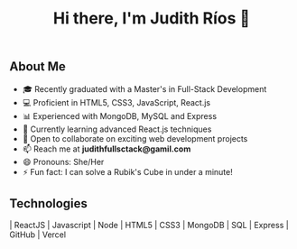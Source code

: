 <!DOCTYPE html>
<html lang="en">
<head>
    <meta charset="UTF-8">
    <meta name="viewport" content="width=device-width, initial-scale=1.0">
    <title>Judith Ríos - Full-Stack Developer</title>
</head>
<body>

<header>
    <h1>Hi there, I'm Judith Ríos 👋</h1>
</header>

<section>
    <h1>About Me</h1>
    <ul>
        <li>🎓 Recently graduated with a Master's in Full-Stack Development</li>
        <li>💻 Proficient in HTML5, CSS3, JavaScript, React.js</li>
        <li>📊 Experienced with MongoDB, MySQL and Express</li>
        <li>🌱 Currently learning advanced React.js techniques</li>
        <li>🤝 Open to collaborate on exciting web development projects</li>
        <li>📫 Reach me at <b>judithfullsctack@gamil.com</b></li>
        <li>😄 Pronouns: She/Her</li>
        <li>⚡ Fun fact: I can solve a Rubik's Cube in under a minute!</li>
    </ul>
</section>

<section>
    <h1>Technologies</h1>
    <p>| ReactJS | Javascript | Node | HTML5 | CSS3 | MongoDB | SQL | Express | GitHub | Vercel </p>
</section>

</body>
</html>
